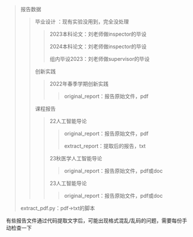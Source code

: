> 报告数据
>
> > 毕业设计 ：现有实验没用到，完全没处理
> >
> > > 2023本科论文：刘老师做inspector的毕设
> > >
> > > 2024本科论文：刘老师做inspector的毕设
> > >
> > > 组内毕设2023：刘老师做supervisor的毕设
> >
> > 创新实践
> >
> > > 2022年春季学期创新实践
> > >
> > > >original_report：报告原始文件，pdf
> >
> > 课程报告
> >
> > > 22人工智能导论
> > >
> > > > original_report：报告原始文件，pdf
> > > >
> > > > extract_report：提取后的报告，txt
> > >
> > > 23秋医学人工智能导论
> > >
> > > > original_report：报告原始文件，pdf或doc
> > >
> > > 23人工智能导论
> > >
> > > > original_report：报告原始文件，pdf或doc
>
> extract_pdf.py：pdf->txt的脚本

有些报告文件通过代码提取文字后，可能出现格式混乱/乱码的问题，需要每份手动检查一下